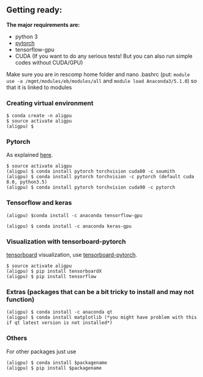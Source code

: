 ## Getting ready:

**The major requirements are:**

* python 3
* [pytorch](http://pytorch.org/)
* tensorflow-gpu
* CUDA (If you want to do any serious tests! But you can also run simple codes without CUDA/GPU)

Make sure you are in rescomp home folder and nano .bashrc (put: `module use -a /mgmt/modules/eb/modules/all` and `module load Anaconda3/5.1.0`) so that it is linked to modules

### Creating virtual environment

```shell
$ conda create -n aligpu
$ source activate aligpu
(aligpu) $
```

### Pytorch
As explained [here](http://pytorch.org/).
```shell
$ source activate aligpu
(aligpu) $ conda install pytorch torchvision cuda80 -c soumith
(aligpu) $ conda install pytorch torchvision -c pytorch (default cuda 8.0, python3.5)
(aligpu) $ conda install pytorch torchvision cuda90 -c pytorch
```

### Tensorflow and keras

```shell
(aligpu) $conda install -c anaconda tensorflow-gpu

```

```shell
(aligpu) $ conda install -c anaconda keras-gpu
```

### Visualization with tensorboard-pytorch

[tensorboard](https://www.tensorflow.org/get_started/summaries_and_tensorboard) visualization, use [tensorboard-pytorch](https://github.com/lanpa/tensorboard-pytorch).

```shell
$ source activate aligpu
(aligpu) $ pip install tensorboardX
(aligpu) $ pip install tensorflow
```

### Extras (packages that can be a bit tricky to install and may not function)

```shell
(aligpu) $ conda install -c anaconda qt
(aligpu) $ conda install matplotlib (*you might have problem with this if qt latest version is not installed*)
```

### Others

For other packages just use 
   
``` shell
(aligpu) $ conda install $packagename
(aligpu) $ pip install $packagename

```



